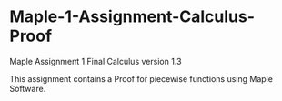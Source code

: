 # Maple-1-Assignment-Calculus-Proof
Maple Assignment 1 Final Calculus
version 1.3


This assignment contains a Proof for piecewise functions using Maple Software.




